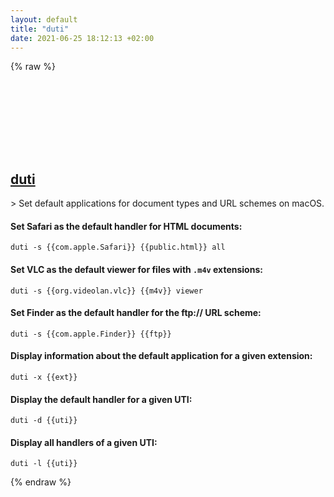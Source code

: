 ```yaml
---
layout: default
title: "duti"
date: 2021-06-25 18:12:13 +02:00
---
```

{% raw %}
<h2 id="duti">
  <a href="/en/osx/duti.html">duti</a> <a href="#duti"><svg class="icon">
    <use href="/assets/images/unicode_sprite.svg#link" />
  </svg></a>
</h2>
> Set default applications for document types and URL schemes on macOS.

#### Set Safari as the default handler for HTML documents:
```shell
duti -s {{com.apple.Safari}} {{public.html}} all
```
#### Set VLC as the default viewer for files with `.m4v` extensions:
```shell
duti -s {{org.videolan.vlc}} {{m4v}} viewer
```
#### Set Finder as the default handler for the ftp:// URL scheme:
```shell
duti -s {{com.apple.Finder}} {{ftp}}
```
#### Display information about the default application for a given extension:
```shell
duti -x {{ext}}
```
#### Display the default handler for a given UTI:
```shell
duti -d {{uti}}
```
#### Display all handlers of a given UTI:
```shell
duti -l {{uti}}
```
{% endraw %}